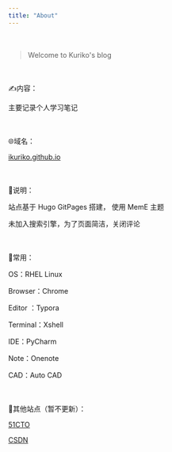 ```yaml
---
title: "About"
---
```


　　

> Welcome to Kuriko's blog  

　　

✍️内容：  

主要记录个人学习笔记 

　　

🌐域名：  

[ikuriko.github.io](https://ikuriko.github.io)  

　　


📃说明：  

站点基于 Hugo GitPages 搭建， 使用 MemE 主题   

未加入搜索引擎，为了页面简洁，关闭评论  

  　

🔧常用：  

OS：RHEL Linux

Browser：Chrome

Editor ：Typora

Terminal：Xshell

IDE：PyCharm

Note：Onenote

CAD：Auto CAD

  　

📖其他站点（暂不更新）：

[51CTO](https://blog.51cto.com/kuriko)

[CSDN](https://blog.csdn.net/Callousmaster)





